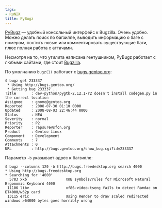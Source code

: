 ```yaml
---
tags:
- RuNIX
title: PyBugz
---
```


[PyBugz][] — удобный консольный интерфейс к Bugzilla. Очень удобно.
Можно делать поиск по багзилле, выводить информацию о баге с номером,
постить новые или комментировать существующие баги, плюс полная работа с
аттачами.

Несмотря на то, что утилита написана гентушником, PyBugz работает с
любыми сайтами, где стоит [Bugzilla][].

По умолчанию `bugz(1)` работает с [bugs.gentoo.org][]:

    $ bugz get 233337
     * Using http://bugs.gentoo.org/ 
     * Getting bug 233337 ..
    Title       : dev-python/pygtk-2.12.1-r2 doesn't install codegen.py in the correct location
    Assignee    : gnome@gentoo.org
    Reported    : 2008-07-30 01:10 0000
    Updated     : 2008-08-03 22:46:44 0000
    Status      : NEW
    Severity    : normal
    Priority    : P2
    Reporter    : rapsure@sfcn.org
    Product     : Gentoo Linux
    Component   : Development
    Comments    : 7
    Attachments : 0
    URL         : http://bugs.gentoo.org/show_bug.cgi?id=233337

Параметр `-b` указывает адрес к багзилле:

    $ bugz --columns 120 -b http://bugs.freedesktop.org search 4000
    * Using http://bugs.freedesktop.org 
    * Searching for '4000' 
      5783 xkb                  XKB symbols/rules for Microsoft Natural Ergonomic Keyboard 4000
     11106 libv                 xf86-video-tseng fails to detect Ramdac on ET4000/w32p card
     13115 eric                 Using Render to draw scaled redirected windows >64000 bytes goes horribly wrong

  [PyBugz]: https://web.archive.org/web/20080805181906/http://www.liquidx.net/pybugz/
  [Bugzilla]: https://web.archive.org/web/20080805181906/http://www.bugzilla.org/
  [bugs.gentoo.org]: https://web.archive.org/web/20080805181906/http://bugs.gentoo.org/
